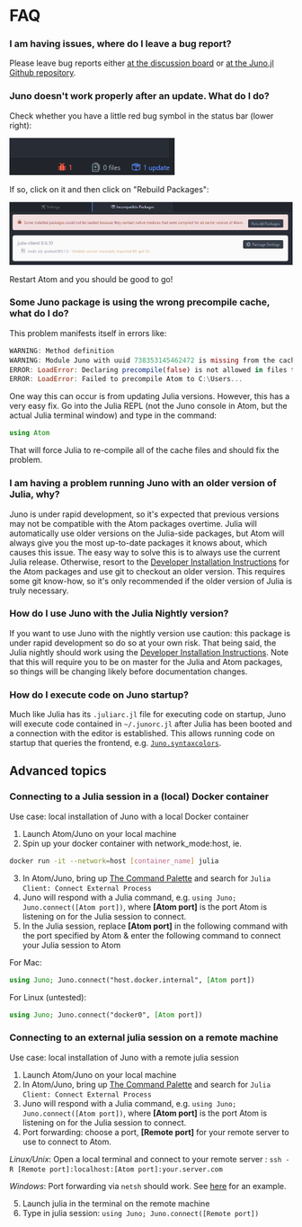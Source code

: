 # FAQ

### I am having issues, where do I leave a bug report?

Please leave bug reports either [at the discussion board](https://discourse.julialang.org)
or [at the Juno.jl Github repository](https://github.com/JunoLab/Juno.jl/issues).

### Juno doesn't work properly after an update. What do I do?
Check whether you have a little red bug symbol in the status bar (lower right):

![native bug](../assets/native_bug.png)

If so, click on it and then click on "Rebuild Packages":

![native update](../assets/native_update.png)

Restart Atom and you should be good to go!

### Some Juno package is using the wrong precompile cache, what do I do?

This problem manifests itself in errors like:

```julia
WARNING: Method definition
WARNING: Module Juno with uuid 738353145462472 is missing from the cache.
ERROR: LoadError: Declaring precompile(false) is not allowed in files that are being precompiled.
ERROR: LoadError: Failed to precompile Atom to C:\Users...
```

One way this can occur is from updating Julia versions. However, this has a very
easy fix. Go into the Julia REPL (not the Juno console in Atom, but the actual
Julia terminal window) and type in the command:

```julia
using Atom
```

That will force Julia to re-compile all of the cache files and should fix the problem.

### I am having a problem running Juno with an older version of Julia, why?

Juno is under rapid development, so it's expected that previous versions may not
be compatible with the Atom packages overtime. Julia will automatically use older
versions on the Julia-side packages, but Atom will always give you the most up-to-date
packages it knows about, which causes this issue. The easy way to solve this is
to always use the current Julia release. Otherwise, resort to the [Developer Installation Instructions](@ref)
for the Atom packages and use git to checkout an older version. This requires some
git know-how, so it's only recommended if the older version of Julia is truly necessary.

### How do I use Juno with the Julia Nightly version?

If you want to use Juno with the nightly version use caution: this package is under
rapid development so do so at your own risk. That being said, the Julia nightly
should work using the [Developer Installation Instructions](@ref). Note that this will require you to
be on master for the Julia and Atom packages, so things will be changing likely
before documentation changes.

### How do I execute code on Juno startup?

Much like Julia has its `.juliarc.jl` file for executing code on startup, Juno will execute code contained in `~/.junorc.jl` after Julia has been booted and a connection with the editor is established. This allows running code on startup that queries the frontend, e.g. [`Juno.syntaxcolors`](@ref).

## Advanced topics

### Connecting to a Julia session in a (local) Docker container

Use case: local installation of Juno with a local Docker container

1. Launch Atom/Juno on your local machine
2. Spin up your docker container with network_mode:host, ie.

```bash
docker run -it --network=host [container_name] julia
```

3. In Atom/Juno, bring up [The Command Palette](@ref) and search for `Julia Client: Connect External Process`
4. Juno will respond with a Julia command, e.g. `using Juno; Juno.connect([Atom port])`, where **[Atom port]** is the port Atom is listening on for the Julia session to connect.
5. In the Julia session, replace **[Atom port]** in the following command with the port specified by Atom & enter the following command to connect your Julia session to Atom

For Mac:
```julia
using Juno; Juno.connect("host.docker.internal", [Atom port])
```

For Linux (untested):
```julia
using Juno; Juno.connect("docker0", [Atom port])
```

### Connecting to an external julia session on a remote machine

Use case: local installation of Juno with a remote julia session

1. Launch Atom/Juno on your local machine
2. In Atom/Juno, bring up [The Command Palette](@ref) and search for `Julia Client: Connect External Process`
3. Juno will respond with a Julia command, e.g. `using Juno; Juno.connect([Atom port])`, where **[Atom port]** is the port Atom is listening on for the Julia session to connect.
4. Port forwarding: choose a port, **[Remote port]** for your remote server to use to connect to Atom.

  *Linux/Unix*: Open a local terminal and connect to your remote server : `ssh -R [Remote port]:localhost:[Atom port]:your.server.com`

  *Windows*: Port forwarding via `netsh` should work. See [here](http://stackoverflow.com/questions/11525703/port-forwarding-in-windows) for an example.

5. Launch julia in the terminal on the remote machine
6. Type in julia session: `using Juno; Juno.connect([Remote port])`
